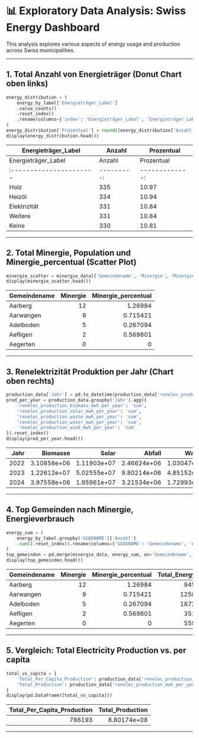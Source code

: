 
# 📊 Exploratory Data Analysis: Swiss Energy Dashboard

This analysis explores various aspects of energy usage and production across Swiss municipalities.

---

## 1. Total Anzahl von Energieträger (Donut Chart oben links)

```python
energy_distribution = (
    energy_by_label['Energieträger_Label']
    .value_counts()
    .reset_index()
    .rename(columns={'index': 'Energieträger_Label', 'Energieträger_Label': 'Anzahl'})
)
energy_distribution['Prozentual'] = round((energy_distribution['Anzahl'] / energy_distribution['Anzahl'].sum()) * 100, 2)
display(energy_distribution.head())
```

| Energieträger_Label | Anzahl | Prozentual |
|---------------------|--------|------------|
| Energieträger_Label   |   Anzahl |   Prozentual |
|:----------------------|---------:|-------------:|
| Holz                  |      335 |        10.97 |
| Heizöl                |      334 |        10.94 |
| Elektrizität          |      331 |        10.84 |
| Weitere               |      331 |        10.84 |
| Keine                 |      330 |        10.81 |

---

## 2. Total Minergie, Population und Minergie_percentual (Scatter Plot)

```python
minergie_scatter = minergie_data[['Gemeindename', 'Minergie', 'Minergie_percentual']]
display(minergie_scatter.head())
```

| Gemeindename   |   Minergie |   Minergie_percentual |
|:---------------|-----------:|----------------------:|
| Aarberg        |         12 |              1.26984  |
| Aarwangen      |          9 |              0.715421 |
| Adelboden      |          5 |              0.267094 |
| Aefligen       |          2 |              0.569801 |
| Aegerten       |          0 |              0        |

---

## 3. Renelektrizität Produktion per Jahr (Chart oben rechts)

```python
production_data['Jahr'] = pd.to_datetime(production_data['renelec_production_date_from']).dt.year
prod_per_year = production_data.groupby('Jahr').agg({
    'renelec_production_biomass_mwh_per_year': 'sum',
    'renelec_production_solar_mwh_per_year': 'sum',
    'renelec_production_waste_mwh_per_year': 'sum',
    'renelec_production_water_mwh_per_year': 'sum',
    'renelec_production_wind_mwh_per_year': 'sum'
}).reset_index()
display(prod_per_year.head())
```

|   Jahr |    Biomasse |       Solar |      Abfall |      Wasser |             Wind |
|-------:|------------:|------------:|------------:|------------:|-----------------:|
|   2022 | 3.10858e+06 | 1.11903e+07 | 2.46624e+06 | 1.03047e+08 | 463221           |
|   2023 | 1.22612e+07 | 5.02555e+07 | 9.80214e+06 | 4.85152e+08 |      2.04647e+06 |
|   2024 | 3.97558e+06 | 1.95961e+07 | 3.21534e+06 | 1.72993e+08 | 601489           |

---

## 4. Top Gemeinden nach Minergie, Energieverbrauch

```python
energy_sum = (
    energy_by_label.groupby('GGDENAME')['Anzahl']
    .sum().reset_index().rename(columns={'GGDENAME': 'Gemeindename', 'Anzahl': 'Total_Energy'})
)
top_gemeinden = pd.merge(minergie_data, energy_sum, on='Gemeindename', how='left')
display(top_gemeinden.head())
```

| Gemeindename   |   Minergie |   Minergie_percentual |   Total_Energy |
|:---------------|-----------:|----------------------:|---------------:|
| Aarberg        |         12 |              1.26984  |            945 |
| Aarwangen      |          9 |              0.715421 |           1258 |
| Adelboden      |          5 |              0.267094 |           1872 |
| Aefligen       |          2 |              0.569801 |            351 |
| Aegerten       |          0 |              0        |            559 |

---

## 5. Vergleich: Total Electricity Production vs. per capita

```python
total_vs_capita = {
    'Total_Per_Capita_Production': production_data['renelec_production_mwh_per_year_per_capita'].sum(),
    'Total_Production': production_data['renelec_production_mwh_per_year'].sum()
}
display(pd.DataFrame([total_vs_capita]))
```

|   Total_Per_Capita_Production |   Total_Production |
|------------------------------:|-------------------:|
|                        786193 |        8.80174e+08 |

---
